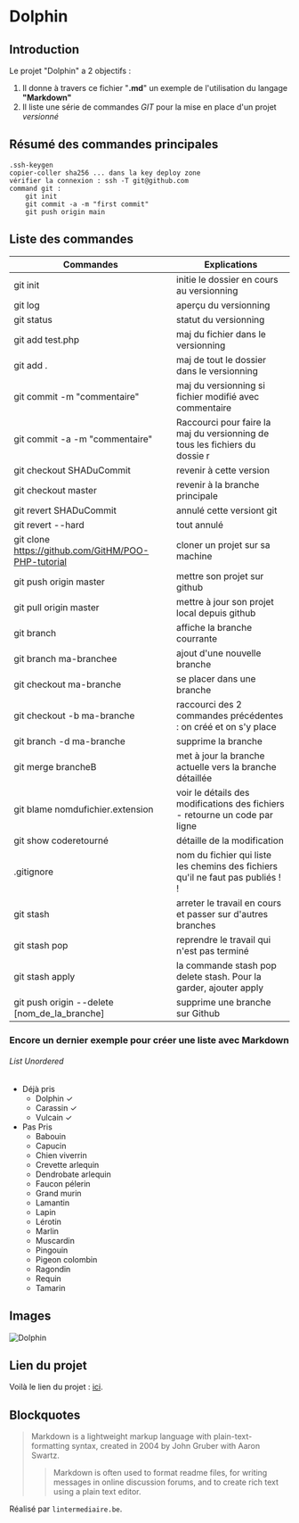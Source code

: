 # Dolphin

## Introduction

Le projet "Dolphin" a 2 objectifs :

1. Il donne à travers ce fichier "**.md**" un exemple de l'utilisation du langage **"Markdown"**
2. Il liste une série de commandes _GIT_ pour la mise en place d'un projet _versionné_

## Résumé des commandes principales

```
.ssh-keygen
copier-coller sha256 ... dans la key deploy zone
vérifier la connexion : ssh -T git@github.com
command git :
    git init
    git commit -a -m "first commit"
    git push origin main
```

## Liste des commandes

| Commandes  | Explications |
| ------------- |-------------|
|   git init   | initie le dossier en cours au versionning |
|   git log    | aperçu du versionning |
|   git status | statut du versionning |
|   git add test.php    |   maj du fichier dans le versionning  |
|   git add .   |   maj de tout le dossier dans le versionning  |
|   git commit -m "commentaire" |   maj du versionning si fichier modifié avec commentaire  |
|   git commit -a -m "commentaire"  |   Raccourci pour faire la maj du versionning de tous les fichiers du dossie   r
|   git checkout SHADuCommit    |   revenir à cette version |
|   git checkout master |   revenir à la branche principale |
|   git revert SHADuCommit  |   annulé cette versiont git   |
|   git revert --hard   |   tout annulé |
|   git clone https://github.com/GitHM/POO-PHP-tutorial |   cloner un projet sur sa machine |
|   git push origin master  |   mettre son projet sur github    |
|   git pull origin master  |   mettre à jour son projet local depuis github    |
|   git branch  |   affiche la branche courrante    |
|   git branch ma-branchee  |   ajout d'une nouvelle branche    |
|   git checkout ma-branche |   se placer dans une branche  |
|   git checkout -b ma-branche  |   raccourci des 2 commandes précédentes : on créé et on s'y place |
|   git branch -d ma-branche    |   supprime la branche |
|   git merge brancheB  |   met à jour la branche actuelle vers la branche détaillée    |
|   git blame nomdufichier.extension    |   voir le détails des modifications des fichiers - retourne un code par ligne |
|   git show coderetourné   |   détaille de la modification |
|   .gitignore  |   nom du fichier qui liste les chemins des fichiers qu'il ne faut pas publiés !   !
|   git stash   |   arreter le travail en cours et passer sur d'autres branches|    |
|   git stash pop   |   reprendre le travail qui n'est pas terminé  |
|   git stash apply |   la commande stash pop delete stash. Pour la garder, ajouter apply   |
|   git push origin --delete [nom_de_la_branche]    |   supprime une branche sur Github |


### Encore un dernier exemple pour créer une liste avec Markdown

###### List Unordered
* Déjà pris
    * Dolphin ✓
    * Carassin ✓
    * Vulcain ✓
* Pas Pris
    * Babouin
    * Capucin
    * Chien viverrin
    * Crevette arlequin
    * Dendrobate arlequin
    * Faucon pélerin
    * Grand murin
    * Lamantin
    * Lapin
    * Lérotin
    * Marlin
    * Muscardin
    * Pingouin
    * Pigeon colombin
    * Ragondin
    * Requin
    * Tamarin


## Images
![Dolphin](/image/doplphin.jpg "Ceci est une image de Dauphin.")

## Lien du projet
Voilà le lien du projet : [ici](https://markdownlivepreview.com/).

## Blockquotes

> Markdown is a lightweight markup language with plain-text-formatting syntax, created in 2004 by John Gruber with Aaron Swartz.
>
>> Markdown is often used to format readme files, for writing messages in online discussion forums, and to create rich text using a plain text editor.


Réalisé par `lintermediaire.be`.